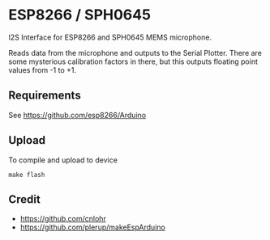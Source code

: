 ESP8266 / SPH0645
=================

I2S Interface for ESP8266 and SPH0645 MEMS microphone.

Reads data from the microphone and outputs to the Serial Plotter.
There are some mysterious calibration factors in there, but this
outputs floating point values from -1 to +1.

Requirements
------------

See https://github.com/esp8266/Arduino

Upload
------

To compile and upload to device

    make flash


Credit
------

- https://github.com/cnlohr
- https://github.com/plerup/makeEspArduino
